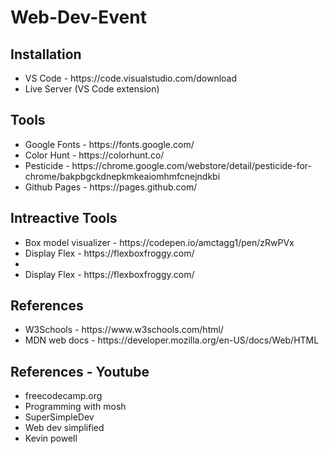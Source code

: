 # Web-Dev-Event

## Installation

<UL>
<LI>VS Code - https://code.visualstudio.com/download</LI>
<LI>Live Server (VS Code extension) </LI>
</UL>

## Tools

<UL>
<LI>Google Fonts - https://fonts.google.com/</LI>
<LI>Color Hunt - https://colorhunt.co/</LI>
<LI>Pesticide - https://chrome.google.com/webstore/detail/pesticide-for-chrome/bakpbgckdnepkmkeaiomhmfcnejndkbi</LI>
<LI>Github Pages - https://pages.github.com/</LI>
</UL>


## Intreactive Tools

<UL>
<LI>Box model visualizer - https://codepen.io/amctagg1/pen/zRwPVx</LI>
<LI>Display Flex - https://flexboxfroggy.com/</LI>
<LI><LI>Display Flex - https://flexboxfroggy.com/</LI></LI>
</UL>


## References

<UL>
<LI>W3Schools - https://www.w3schools.com/html/</LI>
<LI>MDN web docs - https://developer.mozilla.org/en-US/docs/Web/HTML</LI>
</UL>

## References - Youtube

<UL>
<LI>freecodecamp.org</LI>
<LI>Programming with mosh</LI>
<LI>SuperSimpleDev</LI>
<LI>Web dev simplified</LI>
<LI>Kevin powell</LI>
</UL>


